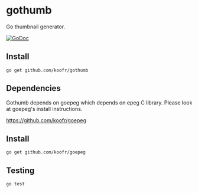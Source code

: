 gothumb
=======

Go thumbnail generator.

[![GoDoc](https://godoc.org/github.com/koofr/gothumb?status.png)](https://godoc.org/github.com/koofr/gothumb)

## Install

    go get github.com/koofr/gothumb

## Dependencies

Gothumb depends on goepeg which depends on epeg C library. Please look at
goepeg's install instructions.

https://github.com/koofr/goepeg

## Install

    go get github.com/koofr/goepeg

## Testing

    go test
